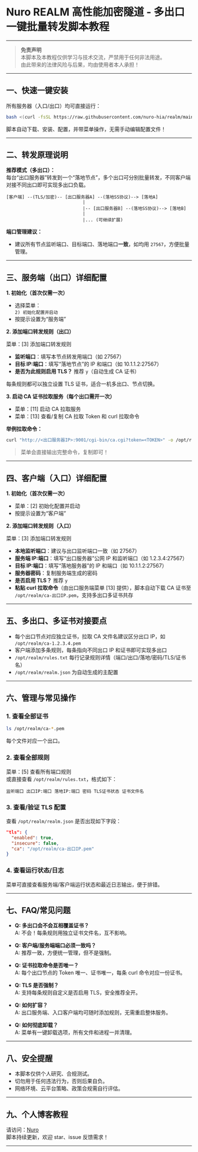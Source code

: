 # Nuro REALM 高性能加密隧道 - 多出口一键批量转发脚本教程

---

> **免责声明**  
> 本脚本及本教程仅供学习与技术交流，严禁用于任何非法用途。  
> 由此带来的法律风险与后果，均由使用者本人承担！

---

## 一、快速一键安装

所有服务器（入口/出口）均可直接运行：

```bash
bash <(curl -fsSL https://raw.githubusercontent.com/nuro-hia/realm/main/tunnel.sh)
```
脚本自动下载、安装、配置，并带菜单操作，无需手动编辑配置文件！

---

## 二、转发原理说明

**推荐模式（多出口）：**  
每台“出口服务器”转发到一个“落地节点”，多个出口可分别批量转发，不同客户端对接不同出口即可实现多出口负载。

```
[客户端] --(TLS/加密)-- [出口服务器A] --(落地SS协议)--> [落地A]
                             |
                             |-- [出口服务器B] --(落地SS协议)--> [落地B]
                             |
                             |... (可继续扩展)
```

**端口管理建议：**  
- 建议所有节点监听端口、目标端口、落地端口**一致**，如均用 `27567`，方便批量管理。

---

## 三、服务端（出口）详细配置

**1. 初始化（首次仅需一次）**

- 选择菜单：  
  `2) 初始化配置并启动`
- 按提示设置为“服务端”

**2. 添加端口转发规则（出口）**

菜单：[3] 添加端口转发规则  
- **监听端口**：填写本节点转发用端口（如 27567）
- **目标 IP:端口**：填写“落地节点”的 IP 和端口（如 10.1.1.2:27567）
- **是否为此规则启用 TLS？** 推荐 `y`（自动生成 CA 证书）

每条规则都可以独立设置 TLS 证书，适合一机多出口、节点切换。

**3. 启动 CA 证书拉取服务（每个出口需开一次）**

- 菜单：[11] 启动 CA 拉取服务
- 菜单：[13] 查看/复制 CA 拉取 Token 和 curl 拉取命令

**举例拉取命令：**

```bash
curl "http://<出口服务器IP>:9001/cgi-bin/ca.cgi?token=<TOKEN>" -o /opt/realm/ca-<出口服务器IP>.pem
```
> 菜单会直接输出完整命令，复制即可！

---

## 四、客户端（入口）详细配置

**1. 初始化（首次仅需一次）**

- 菜单：[2] 初始化配置并启动
- 按提示设置为“客户端”

**2. 添加端口转发规则（入口）**

菜单：[3] 添加端口转发规则  
- **本地监听端口**：建议与出口监听端口一致（如 27567）
- **服务端 IP:端口**：填写“出口服务器”公网 IP 和监听端口（如 1.2.3.4:27567）
- **目标 IP:端口**：填写“落地服务器”的 IP 和端口（如 10.1.1.2:27567）
- **服务器密码**：复制服务端生成的密码
- **是否启用 TLS？** 推荐 `y`
- **粘贴 curl 拉取命令**（由出口服务端菜单 [13] 提供），脚本自动下载 CA 证书至 `/opt/realm/ca-出口IP.pem`，支持多出口多证书共存

---

## 五、多出口、多证书对接要点

- 每个出口节点对应独立证书，拉取 CA 文件名建议区分出口 IP，如 `/opt/realm/ca-1.2.3.4.pem`
- 客户端添加多条规则，每条指向不同出口 IP 和证书即可实现多出口
- `/opt/realm/rules.txt` 每行记录规则详情（端口/出口/落地/密码/TLS/证书名）
- `/opt/realm/realm.json` 为自动生成的主配置

---

## 六、管理与常见操作

### 1. 查看全部证书

```bash
ls /opt/realm/ca-*.pem
```
每个文件对应一个出口。

### 2. 查看全部规则

菜单：[5] 查看所有端口规则  
或直接查看 `/opt/realm/rules.txt`，格式如下：

```
监听端口 出口IP:端口 落地IP:端口 密码 TLS证书状态 证书文件名
```

### 3. 查看/验证 TLS 配置

查看 `/opt/realm/realm.json` 是否出现如下字段：

```json
"tls": {
  "enabled": true,
  "insecure": false,
  "ca": "/opt/realm/ca-出口IP.pem"
}
```

### 4. 查看运行状态/日志

菜单可直接查看服务端/客户端运行状态和最近日志输出，便于排错。

---

## 七、FAQ/常见问题

- **Q: 多出口会不会互相覆盖证书？**  
  A: 不会！每条规则用独立证书文件名，互不影响。

- **Q: 客户端/服务端端口必须一致吗？**  
  A: 推荐一致，方便统一管理，但不是强制。

- **Q: 证书拉取命令是否唯一？**  
  A: 每个出口节点的 Token 唯一、证书唯一，每条 curl 命令对应一份证书。

- **Q: TLS 是否强制？**  
  A: 支持每条规则自定义是否启用 TLS，安全推荐全开。

- **Q: 如何扩容？**  
  A: 出口服务端、入口客户端均可随时添加规则，无需重启整体服务。

- **Q: 如何彻底卸载？**  
  A: 菜单有一键卸载选项，所有文件和进程一并清理。

---

## 八、安全提醒

- 本脚本仅供个人研究、合规测试。
- 切勿用于任何违法行为，否则后果自负。
- 网络环境、云平台策略、政策合规需自行评估。

---

## 九、个人博客教程

请访问：[Nuro](https://nuro.cc/index.php/archives/14/)  
脚本持续更新，欢迎 star、issue 反馈需求！

---
